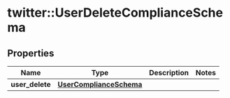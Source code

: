 # twitter::UserDeleteComplianceSchema


## Properties
Name | Type | Description | Notes
------------ | ------------- | ------------- | -------------
**user_delete** | [**UserComplianceSchema**](UserComplianceSchema.md) |  | 


